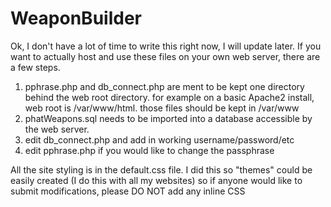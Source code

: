 # WeaponBuilder

Ok, I don't have a lot of time to write this right now, I will update later. If you want to actually host and use these files on your own web server, there are a few steps.

1. pphrase.php and db_connect.php are ment to be kept one directory behind the web root directory. for example on a basic Apache2 install, web root is /var/www/html. those files should be kept in /var/www
2. phatWeapons.sql needs to be imported into a database accessible by the web server.
3. edit db_connect.php and add in working username/password/etc
4. edit pphrase.php if you would like to change the passphrase


All the site styling is in the default.css file. I did this so "themes" could be easily created (I do this with all my websites) so if anyone would like to submit modifications, please DO NOT add any inline CSS
